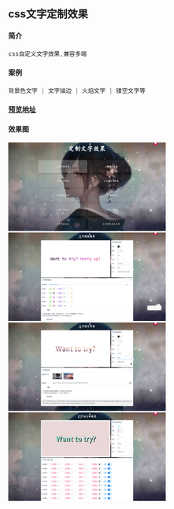 ## css文字定制效果

#### 简介
```javascript
css自定义文字效果,兼容多端
```

#### 案例
```javascript
背景色文字 | 文字描边 | 火焰文字 | 镂空文字等
```

#### [预览地址](https://xiaoli.vip/text-custom)

#### 效果图
<img height="180" src=".README_images/df2a8a14.png" width="320"/>
<img height="180" src=".README_images/24696360.png" width="320"/>
<img height="180" src=".README_images/8452b211.png" width="320"/>
<img height="180" src=".README_images/f3400fa4.png" width="320"/>

